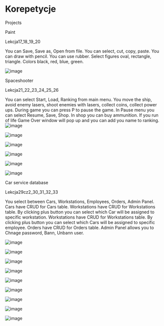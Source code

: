 # Korepetycje
Projects

Paint

Lekcja17_18_19_20

You can Save, Save as, Open from file.
You can select, cut, copy, paste.
You can draw with pencil.
You can use rubber.
Select figures oval, rectangle, triangle.
Colors black, red, blue, green.

![image](https://user-images.githubusercontent.com/104444592/166554058-22d091b5-2cf3-4c14-836b-ac85fae355f8.png)


Spaceshooter

Lekcja21_22_23_24_25_26

You can select Start, Load, Ranking from main menu.
You move the ship, avoid enemy lasers, shoot enemies with lasers, collect coins, collect power ups.
During game you can press P to pause the game.
In Pause menu you can select Resume, Save, Shop.
In shop you can buy ammunition.
If you run of life Game Over window will pop up and you can add you name to  ranking.
![image](https://user-images.githubusercontent.com/104444592/166554200-ef829e6d-2265-4b65-96e0-f9730cf91042.png)

![image](https://user-images.githubusercontent.com/104444592/166554254-d5e42a9b-67d2-4093-8c7a-0105c8aa44c3.png)

![image](https://user-images.githubusercontent.com/104444592/166554468-a622d29a-59f5-4b58-91e8-7ec36e89989d.png)

![image](https://user-images.githubusercontent.com/104444592/166554531-22f7918a-4f73-4649-b9f2-af6ae94b74a6.png)

![image](https://user-images.githubusercontent.com/104444592/166554582-a31d0099-1794-42c2-bf6d-01f5c5d2f2bb.png)

![image](https://user-images.githubusercontent.com/104444592/166554622-867ebf52-cc1f-4704-a732-b25ffb2fc98b.png)

Car service database

Lekcja29cz2_30_31_32_33

You select between Cars, Workstations, Employees, Orders, Admin Panel.
Cars have CRUD for Cars table.
Workstations have CRUD for Workstations table.
By clicking  plus button you can select which Car will  be assigned to specific workstation.
Workstations have CRUD for Workstations table.
By clicking  plus button you can select which Cars will be assigned to specific employee.
Orders have CRUD for Orders table.
Admin Panel allows you to Chnage password, Bann, Unbann user.

![image](https://user-images.githubusercontent.com/104444592/167370796-65dc08a7-79b5-49a0-8a4b-10790981abaa.png)

![image](https://user-images.githubusercontent.com/104444592/167370891-ae5cfc62-c8b4-42aa-ba9c-3e04c146d9aa.png)

![image](https://user-images.githubusercontent.com/104444592/166554685-5cc3d51c-aeb4-48e0-866b-51a0c1dd3da4.png)

![image](https://user-images.githubusercontent.com/104444592/166554744-1a6e4410-a95b-49c7-ae6d-d7bd1e124d7a.png)

![image](https://user-images.githubusercontent.com/104444592/166554775-2ff8fb2c-e8ef-4b15-9323-5b1fc3e27080.png)

![image](https://user-images.githubusercontent.com/104444592/166554895-c9ad5afc-c29e-47ae-bbe2-d748c7e4aa2a.png)

![image](https://user-images.githubusercontent.com/104444592/166554824-e62da358-bf26-47eb-8447-a792e3759bdb.png)

![image](https://user-images.githubusercontent.com/104444592/167371106-9f1fcc37-9a9d-446c-a9fa-8d98d1f6e91e.png)

![image](https://user-images.githubusercontent.com/104444592/167371030-3b9da3dc-2b28-4bb3-b8de-e73441ae27da.png)
